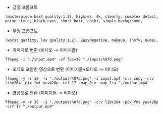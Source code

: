 - 긍정 프롬프트

```
(masterpiece,best quality:1.2), highres, 4k, clearly, complex detail, anime style, black eyes, short hair, chibi, simple background,
```

- 부정 프롬프트

```
(worst quality, low quality:1.2), EasyNegative, makeup, (nsfw, nude),
```

- 이미지로 변환 (비디오 -> 이미지들)

```
ffmpeg -i "./input.mp4" -vf fps=30 "./input/%07d.png"
```

- 오디오 포함한 영상으로 변환 (이미지들+오디오 -> 비디오)

```
ffmpeg -y -r 30  -i "./output/%07d.png" -i input.mp4 -c:a copy -c:v libx264 -pix_fmt yuv420p -crf 17 -map 0:v -map 1:a "./output.mp4"
```

- 영상으로 변환 (이미지들 -> 비디오)

```
ffmpeg -y -r 30  -i "./output/%07d.png" -c:v libx264 -pix_fmt yuv420p -crf 17 "./output.mp4"
```
